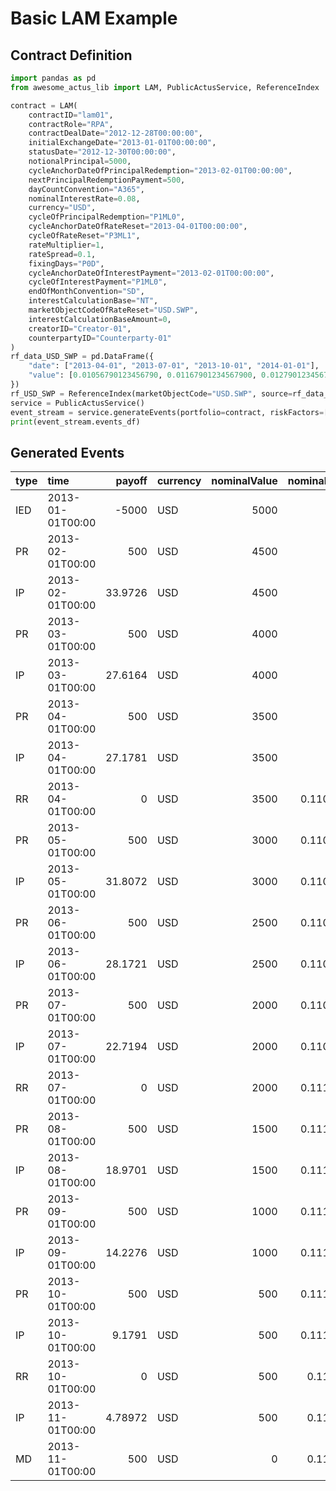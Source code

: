 # Basic LAM Example

## Contract Definition
```python
import pandas as pd
from awesome_actus_lib import LAM, PublicActusService, ReferenceIndex

contract = LAM(
    contractID="lam01",
    contractRole="RPA",
    contractDealDate="2012-12-28T00:00:00",
    initialExchangeDate="2013-01-01T00:00:00",
    statusDate="2012-12-30T00:00:00",
    notionalPrincipal=5000,
    cycleAnchorDateOfPrincipalRedemption="2013-02-01T00:00:00",
    nextPrincipalRedemptionPayment=500,
    dayCountConvention="A365",
    nominalInterestRate=0.08,
    currency="USD",
    cycleOfPrincipalRedemption="P1ML0",
    cycleAnchorDateOfRateReset="2013-04-01T00:00:00",
    cycleOfRateReset="P3ML1",
    rateMultiplier=1,
    rateSpread=0.1,
    fixingDays="P0D",
    cycleAnchorDateOfInterestPayment="2013-02-01T00:00:00",
    cycleOfInterestPayment="P1ML0",
    endOfMonthConvention="SD",
    interestCalculationBase="NT",
    marketObjectCodeOfRateReset="USD.SWP",
    interestCalculationBaseAmount=0,
    creatorID="Creator-01",
    counterpartyID="Counterparty-01"
)
rf_data_USD_SWP = pd.DataFrame({
    "date": ["2013-04-01", "2013-07-01", "2013-10-01", "2014-01-01"],
    "value": [0.01056790123456790, 0.01167901234567900, 0.01279012345679010, 0.01390123456790120]
})
rf_USD_SWP = ReferenceIndex(marketObjectCode="USD.SWP", source=rf_data_USD_SWP)
service = PublicActusService()
event_stream = service.generateEvents(portfolio=contract, riskFactors=[rf_USD_SWP])
print(event_stream.events_df)

```

## Generated Events
| type   | time             |      payoff | currency   |   nominalValue |   nominalRate |   nominalAccrued | contractId   |
|:-------|:-----------------|------------:|:-----------|---------------:|--------------:|-----------------:|:-------------|
| IED    | 2013-01-01T00:00 | -5000       | USD        |           5000 |      0.08     |           0      | lam01        |
| PR     | 2013-02-01T00:00 |   500       | USD        |           4500 |      0.08     |          33.9726 | lam01        |
| IP     | 2013-02-01T00:00 |    33.9726  | USD        |           4500 |      0.08     |           0      | lam01        |
| PR     | 2013-03-01T00:00 |   500       | USD        |           4000 |      0.08     |          27.6164 | lam01        |
| IP     | 2013-03-01T00:00 |    27.6164  | USD        |           4000 |      0.08     |           0      | lam01        |
| PR     | 2013-04-01T00:00 |   500       | USD        |           3500 |      0.08     |          27.1781 | lam01        |
| IP     | 2013-04-01T00:00 |    27.1781  | USD        |           3500 |      0.08     |           0      | lam01        |
| RR     | 2013-04-01T00:00 |     0       | USD        |           3500 |      0.110568 |           0      | lam01        |
| PR     | 2013-05-01T00:00 |   500       | USD        |           3000 |      0.110568 |          31.8072 | lam01        |
| IP     | 2013-05-01T00:00 |    31.8072  | USD        |           3000 |      0.110568 |           0      | lam01        |
| PR     | 2013-06-01T00:00 |   500       | USD        |           2500 |      0.110568 |          28.1721 | lam01        |
| IP     | 2013-06-01T00:00 |    28.1721  | USD        |           2500 |      0.110568 |           0      | lam01        |
| PR     | 2013-07-01T00:00 |   500       | USD        |           2000 |      0.110568 |          22.7194 | lam01        |
| IP     | 2013-07-01T00:00 |    22.7194  | USD        |           2000 |      0.110568 |           0      | lam01        |
| RR     | 2013-07-01T00:00 |     0       | USD        |           2000 |      0.111679 |           0      | lam01        |
| PR     | 2013-08-01T00:00 |   500       | USD        |           1500 |      0.111679 |          18.9701 | lam01        |
| IP     | 2013-08-01T00:00 |    18.9701  | USD        |           1500 |      0.111679 |           0      | lam01        |
| PR     | 2013-09-01T00:00 |   500       | USD        |           1000 |      0.111679 |          14.2276 | lam01        |
| IP     | 2013-09-01T00:00 |    14.2276  | USD        |           1000 |      0.111679 |           0      | lam01        |
| PR     | 2013-10-01T00:00 |   500       | USD        |            500 |      0.111679 |           9.1791 | lam01        |
| IP     | 2013-10-01T00:00 |     9.1791  | USD        |            500 |      0.111679 |           0      | lam01        |
| RR     | 2013-10-01T00:00 |     0       | USD        |            500 |      0.11279  |           0      | lam01        |
| IP     | 2013-11-01T00:00 |     4.78972 | USD        |            500 |      0.11279  |           0      | lam01        |
| MD     | 2013-11-01T00:00 |   500       | USD        |              0 |      0.11279  |           0      | lam01        |
